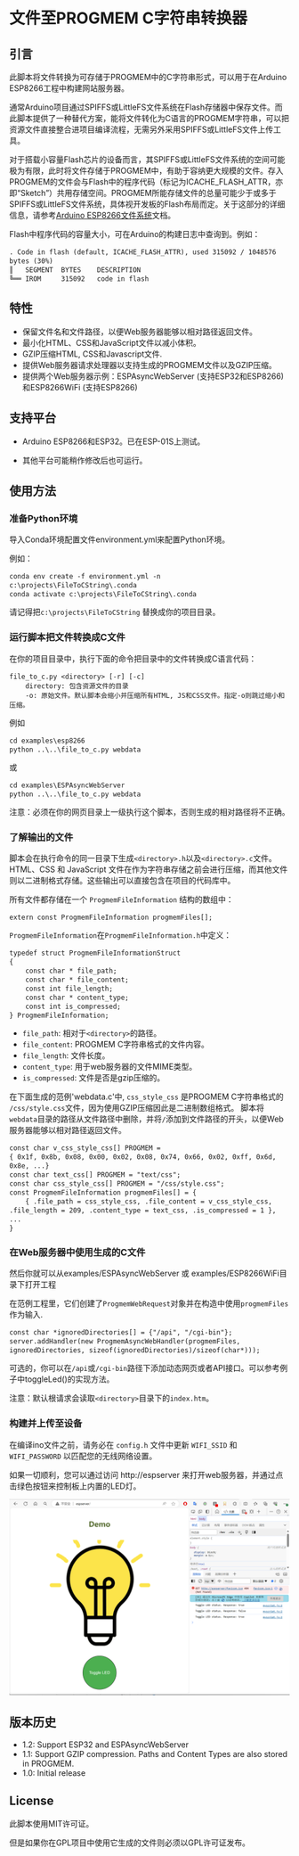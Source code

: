 # 文件至PROGMEM C字符串转换器

## 引言
此脚本将文件转换为可存储于PROGMEM中的C字符串形式，可以用于在Arduino ESP8266工程中构建网站服务器。

通常Arduino项目通过SPIFFS或LittleFS文件系统在Flash存储器中保存文件。而此脚本提供了一种替代方案，能将文件转化为C语言的PROGMEM字符串，可以把资源文件直接整合进项目编译流程，无需另外采用SPIFFS或LittleFS文件上传工具。

对于搭载小容量Flash芯片的设备而言，其SPIFFS或LittleFS文件系统的空间可能极为有限，此时将文件存储于PROGMEM中，有助于容纳更大规模的文件。存入PROGMEM的文件会与Flash中的程序代码（标记为ICACHE_FLASH_ATTR，亦即“Sketch”）共用存储空间。PROGMEM所能存储文件的总量可能少于或多于SPIFFS或LittleFS文件系统，具体视开发板的Flash布局而定。关于这部分的详细信息，请参考[Arduino ESP8266文件系统](https://arduino-esp8266.readthedocs.io/zh_CN/latest/filesystem.html)文档。

Flash中程序代码的容量大小，可在Arduino的构建日志中查询到。例如：
```
. Code in flash (default, ICACHE_FLASH_ATTR), used 315092 / 1048576 bytes (30%)
║   SEGMENT  BYTES    DESCRIPTION
╚══ IROM     315092   code in flash
```

## 特性
* 保留文件名和文件路径，以便Web服务器能够以相对路径返回文件。
* 最小化HTML、CSS和JavaScript文件以减小体积。
* GZIP压缩HTML, CSS和Javascript文件.
* 提供Web服务器请求处理器以支持生成的PROGMEM文件以及GZIP压缩。
* 提供两个Web服务器示例：ESPAsyncWebServer (支持ESP32和ESP8266) 和ESP8266WiFi (支持ESP8266)

## 支持平台
* Arduino ESP8266和ESP32。已在ESP-01S上测试。

* 其他平台可能稍作修改后也可运行。

## 使用方法
### 准备Python环境

导入Conda环境配置文件environment.yml来配置Python环境。

例如：
```
conda env create -f environment.yml -n c:\projects\FileToCString\.conda
conda activate c:\projects\FileToCString\.conda
```

请记得把`c:\projects\FileToCString` 替换成你的项目目录。

### 运行脚本把文件转换成C文件
 
 在你的项目目录中，执行下面的命令把目录中的文件转换成C语言代码：
```
file_to_c.py <directory> [-r] [-c]
    directory: 包含资源文件的目录
    -o: 原始文件。默认脚本会缩小并压缩所有HTML, JS和CSS文件。指定-o则跳过缩小和压缩。
```
例如
```
cd examples\esp8266
python ..\..\file_to_c.py webdata
```

或
```
cd examples\ESPAsyncWebServer
python ..\..\file_to_c.py webdata
```
注意：必须在你的网页目录上一级执行这个脚本，否则生成的相对路径将不正确。


### 了解输出的文件
脚本会在执行命令的同一目录下生成`<directory>.h`以及`<directory>.c`文件。HTML、CSS 和 JavaScript 文件在作为字符串存储之前会进行压缩，而其他文件则以二进制格式存储。这些输出可以直接包含在项目的代码库中。

所有文件都存储在一个 `ProgmemFileInformation` 结构的数组中：
```
extern const ProgmemFileInformation progmemFiles[];
```
`ProgmemFileInformation`在`ProgmemFileInformation.h`中定义：
```
typedef struct ProgmemFileInformationStruct
{
    const char * file_path;
    const char * file_content;
    const int file_length;
    const char * content_type;
    const int is_compressed;
} ProgmemFileInformation;
```

* `file_path`: 相对于`<directory>`的路径。
* `file_content`: PROGMEM C字符串格式的文件内容。
* `file_length`: 文件长度。
* `content_type`: 用于web服务器的文件MIME类型。
* `is_compressed`: 文件是否是gzip压缩的。
  
在下面生成的范例'webdata.c'中, `css_style_css` 是PROGMEM C字符串格式的 `/css/style.css`文件，因为使用GZIP压缩因此是二进制数组格式。
脚本将`webdata`目录的路径从文件路径中删除，并将`/`添加到文件路径的开头，以便Web服务器能够以相对路径返回文件。
```
const char v_css_style_css[] PROGMEM = 
{ 0x1f, 0x8b, 0x08, 0x00, 0x02, 0x08, 0x74, 0x66, 0x02, 0xff, 0x6d, 0x8e, ...}
const char text_css[] PROGMEM = "text/css";
const char css_style_css[] PROGMEM = "/css/style.css";
const ProgmemFileInformation progmemFiles[] = {
    { .file_path = css_style_css, .file_content = v_css_style_css, .file_length = 209, .content_type = text_css, .is_compressed = 1 },
...
}
```


### 在Web服务器中使用生成的C文件
然后你就可以从examples/ESPAsyncWebServer 或 examples/ESP8266WiFi目录下打开工程

在范例工程里，它们创建了`ProgmemWebRequest`对象并在构造中使用`progmemFiles`作为输入.
```
const char *ignoredDirectories[] = {"/api", "/cgi-bin"};
server.addHandler(new ProgmemAsyncWebHandler(progmemFiles, ignoredDirectories, sizeof(ignoredDirectories)/sizeof(char*)));
```
可选的，你可以在`/api`或`/cgi-bin`路径下添加动态网页或者API接口。可以参考例子中toggleLed()的实现方法。


注意：默认根请求会读取`<directory>`目录下的`index.htm`。

### 构建并上传至设备
在编译ino文件之前，请务必在 `config.h` 文件中更新 `WIFI_SSID` 和 `WIFI_PASSWORD` 以匹配您的无线网络设置。

如果一切顺利，您可以通过访问 http://espserver 来打开web服务器，并通过点击绿色按钮来控制板上内置的LED灯。

![screenshot](images/demo.png)

## 版本历史
* 1.2: Support ESP32 and ESPAsyncWebServer
* 1.1: Support GZIP compression. Paths and Content Types are also stored in PROGMEM.
* 1.0: Initial release

## License
此脚本使用MIT许可证。

但是如果你在GPL项目中使用它生成的文件则必须以GPL许可证发布。